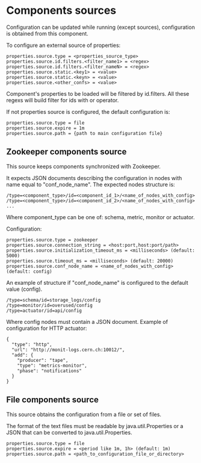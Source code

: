 # Components sources

Configuration can be updated while running (except sources), configuration is obtained from this component.

To configure an external source of properties:

```
properties.source.type = <properties_source_type>
properties.source.id.filters.<filter_name1> = <regex>
properties.source.id.filters.<filter_nameN> = <regex>
properties.source.static.<key1> = <value>
properties.source.static.<keyn> = <value> 
properties.source.<other_confs> = <value>
```

Component's properties to be loaded will be filtered by id.filters. All these regexs will build filter for ids with or operator.

If not properties source is configured, the default configuration is:

```
properties.source.type = file
properties.source.expire = 1m
properties.source.path = {path to main configuration file}
```

## Zookeeper components source

This source keeps components synchronized with Zookeeper. 

It expects JSON documents describing the configuration in nodes with name equal to "conf_node_name". The expected nodes structure is:
```
/type=<component_type>/id=<component_id_1>/<name_of_nodes_with_config>
/type=<component_type>/id=<component_id_2>/<name_of_nodes_with_config>
...
```

Where component_type can be one of: schema, metric, monitor or actuator.

Configuration:

```
properties.source.type = zookeeper
properties.source.connection_string = <host:port,host:port/path>
properties.source.initialization_timeout_ms = <milliseconds> (default: 5000)
properties.source.timeout_ms = <milliseconds> (default: 20000)
properties.source.conf_node_name = <name_of_nodes_with_config> (default: config)
```

An example of structure if "conf_node_name" is configured to the default value (config).

```
/type=schema/id=storage_logs/config
/type=monitor/id=overused/config
/type=actuator/id=api/config
```

Where config nodes must contain a JSON document. Example of configuration for HTTP actuator:

```
{
  "type": "http",
  "url": "http://monit-logs.cern.ch:10012/",
  "add": {
    "producer": "tape",
    "type": "metrics-monitor",
    "phase": "notifications"
  }
}
```

## File components source

This source obtains the configuration from a file or set of files.

The format of the text files must be readable by java.util.Properties or a JSON that can be converted to java.util.Properties.

```
properties.source.type = file
properties.source.expire = <period like 1m, 1h> (default: 1m)
properties.source.path = <path_to_configuration_file_or_directory>
```